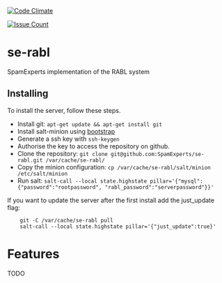 [![Code Climate](https://codeclimate.com/github/SpamExperts/se-rabl/badges/gpa.svg)](https://codeclimate.com/github/SpamExperts/se-rabl)

[![Issue Count](https://codeclimate.com/github/SpamExperts/se-rabl/badges/issue_count.svg)](https://codeclimate.com/github/SpamExperts/se-rabl)

# se-rabl

SpamExperts implementation of the RABL system

## Installing

To install the server, follow these steps.

 * Install git: `apt-get update && apt-get install git`
 * Install salt-minion using [bootstrap](https://docs.saltstack.com/en/latest/topics/tutorials/salt_bootstrap.html)
 * Generate a ssh key with `ssh-keygen`
 * Authorise the key to access the repository on github.
 * Clone the repository: `git clone git@github.com:SpamExperts/se-rabl.git /var/cache/se-rabl/`
 * Copy the minion configuration: `cp /var/cache/se-rabl/salt/minion /etc/salt/minion`
 * Run salt: `salt-call --local state.highstate pillar='{"mysql":{"password":"rootpassword", "rabl_password":"serverpassword"}}'`

If you want to update the server after the first install add the just_update
flag:

```
    git -C /var/cache/se-rabl pull
    salt-call --local state.highstate pillar='{"just_update":true}'
```

Features
========

TODO
